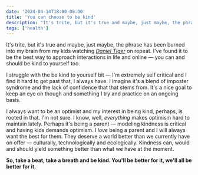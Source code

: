 ```yaml
---
date: '2024-04-14T18:00-08:00'
title: 'You can choose to be kind'
description: "It's trite, but it's true and maybe, just maybe, the phrase has been burned into my brain from my kids watching Daniel Tiger on repeat. I've found it to be the best way to approach interactions in life and online — you can and should be kind to yourself too."
tags: ['health']
---
```

It's trite, but it's true and maybe, just maybe, the phrase has been burned into my brain from my kids watching *[Daniel Tiger](https://en.wikipedia.org/wiki/Daniel_Tiger%27s_Neighborhood)* on repeat. I've found it to be the best way to approach interactions in life and online — you can and should be kind to yourself too.<!-- excerpt -->

I struggle with the be kind to yourself bit — I'm extremely self critical and I find it hard to get past that, I always have. I imagine it's a blend of imposter syndrome and the lack of confidence that that stems from. It's a nice goal to keep an eye on though and something I try and practice on an ongoing basis.

I always want to be an optimist and my interest in being kind, perhaps, is rooted in that. I'm not sure. I know, well, *everything* makes optimism hard to maintain lately. Perhaps it's being a parent — modeling kindness is critical and having kids demands optimism. I *love* being a parent and I will always want the best for them. They deserve a world better than we currently have on offer — culturally, technologically and ecologically. Kindness can, would and should yield something better than what we have at the moment.

<strong class="highlight-text">So, take a beat, take a breath and be kind. You'll be better for it, we'll all be better for it.</strong>